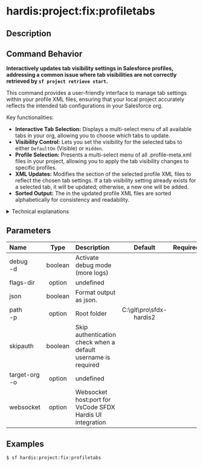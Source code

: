 <!-- This file has been generated with command 'sf hardis:doc:plugin:generate'. Please do not update it manually or it may be overwritten -->
# hardis:project:fix:profiletabs

## Description


## Command Behavior

**Interactively updates tab visibility settings in Salesforce profiles, addressing a common issue where tab visibilities are not correctly retrieved by `sf project retrieve start`.**

This command provides a user-friendly interface to manage tab settings within your profile XML files, ensuring that your local project accurately reflects the intended tab configurations in your Salesforce org.

Key functionalities:

- **Interactive Tab Selection:** Displays a multi-select menu of all available tabs in your org, allowing you to choose which tabs to update.
- **Visibility Control:** Lets you set the visibility for the selected tabs to either `DefaultOn` (Visible) or `Hidden`.
- **Profile Selection:** Presents a multi-select menu of all .profile-meta.xml files in your project, allowing you to apply the tab visibility changes to specific profiles.
- **XML Updates:** Modifies the <tabVisibilities> section of the selected profile XML files to reflect the chosen tab settings. If a tab visibility setting already exists for a selected tab, it will be updated; otherwise, a new one will be added.
- **Sorted Output:** The <tabVisibilities> in the updated profile XML files are sorted alphabetically for consistency and readability.

<details markdown="1">
<summary>Technical explanations</summary>

The command's technical implementation involves:

- **SOQL Queries (Tooling API):** It queries the `TabDefinition` object using `soqlQueryTooling` to retrieve a list of all available tabs in the target org.
- **File Discovery:** Uses `glob` to find all .profile-meta.xml files within the specified project path.
- **Interactive Prompts:** Leverages the `prompts` library to create interactive menus for selecting tabs, visibility settings, and profiles.
- **XML Parsing and Manipulation:** Uses `parseXmlFile` to read the content of profile XML files and `writeXmlFile` to write the modified content back. It manipulates the `tabVisibilities` array within the parsed XML to add or update tab settings.
- **Array Sorting:** Employs the `sort-array` library to sort the `tabVisibilities` alphabetically by tab name.
- **Logging:** Provides feedback to the user about which profiles have been updated and a summary of the changes.
</details>


## Parameters

|Name|Type|Description|Default|Required|Options|
|:---|:--:|:----------|:-----:|:------:|:-----:|
|debug<br/>-d|boolean|Activate debug mode (more logs)||||
|flags-dir|option|undefined||||
|json|boolean|Format output as json.||||
|path<br/>-p|option|Root folder|C:\git\pro\sfdx-hardis2|||
|skipauth|boolean|Skip authentication check when a default username is required||||
|target-org<br/>-o|option|undefined||||
|websocket|option|Websocket host:port for VsCode SFDX Hardis UI integration||||

## Examples

```shell
$ sf hardis:project:fix:profiletabs
```


